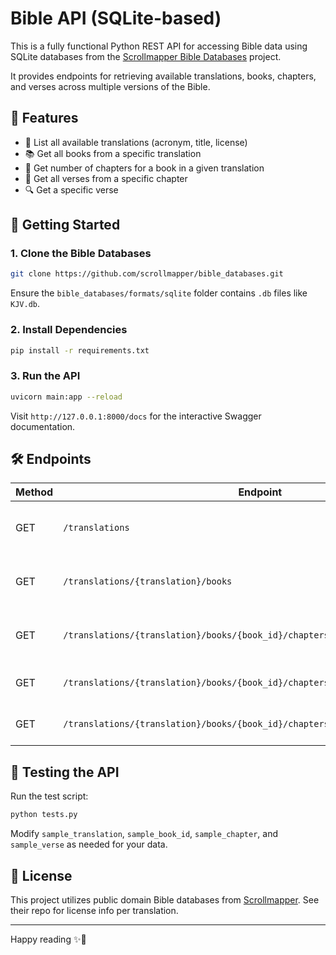 # Bible API (SQLite-based)

This is a fully functional Python REST API for accessing Bible data using SQLite databases from the [Scrollmapper Bible Databases](https://github.com/scrollmapper/bible_databases) project.

It provides endpoints for retrieving available translations, books, chapters, and verses across multiple versions of the Bible.

## 🔧 Features

- 📖 List all available translations (acronym, title, license)
- 📚 Get all books from a specific translation
- 🔢 Get number of chapters for a book in a given translation
- 📝 Get all verses from a specific chapter
- 🔍 Get a specific verse


## 🚀 Getting Started

### 1. Clone the Bible Databases

```bash
git clone https://github.com/scrollmapper/bible_databases.git
```

Ensure the `bible_databases/formats/sqlite` folder contains `.db` files like `KJV.db`.

### 2. Install Dependencies

```bash
pip install -r requirements.txt
```

### 3. Run the API

```bash
uvicorn main:app --reload
```

Visit `http://127.0.0.1:8000/docs` for the interactive Swagger documentation.

## 🛠️ Endpoints

| Method | Endpoint                                                                 | Description |
|--------|--------------------------------------------------------------------------|-------------|
| GET    | `/translations`                                                         | Returns all available Bible translations |
| GET    | `/translations/{translation}/books`                                     | Returns list of books for a translation |
| GET    | `/translations/{translation}/books/{book_id}/chapters`                 | Returns the number of chapters in a book |
| GET    | `/translations/{translation}/books/{book_id}/chapters/{chapter}/verses`| Returns all verses in a chapter |
| GET    | `/translations/{translation}/books/{book_id}/chapters/{chapter}/verses/{verse}` | Returns a specific verse |

## 🧪 Testing the API

Run the test script:

```bash
python tests.py
```

Modify `sample_translation`, `sample_book_id`, `sample_chapter`, and `sample_verse` as needed for your data.

## 📜 License

This project utilizes public domain Bible databases from [Scrollmapper](https://github.com/scrollmapper/bible_databases). See their repo for license info per translation.

---

Happy reading ✨📖

